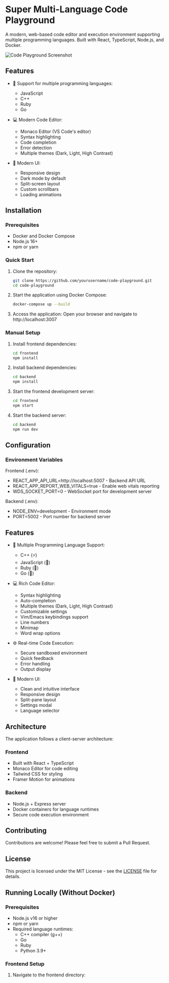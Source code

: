 # Super Multi-Language Code Playground

A modern, web-based code editor and execution environment supporting multiple programming languages. Built with React, TypeScript, Node.js, and Docker.

![Code Playground Screenshot](screenshot.png)

## Features

- 🌈 Support for multiple programming languages:
  - JavaScript
  - C++
  - Ruby
  - Go

- 💻 Modern Code Editor:
  - Monaco Editor (VS Code's editor)
  - Syntax highlighting
  - Code completion
  - Error detection
  - Multiple themes (Dark, Light, High Contrast)

- 🎨 Modern UI:
  - Responsive design
  - Dark mode by default
  - Split-screen layout
  - Custom scrollbars
  - Loading animations

## Installation

### Prerequisites
- Docker and Docker Compose
- Node.js 16+
- npm or yarn

### Quick Start

1. Clone the repository:
   ```bash
   git clone https://github.com/yourusername/code-playground.git
   cd code-playground
   ```

2. Start the application using Docker Compose:
   ```bash
   docker-compose up --build
   ```

3. Access the application:
   Open your browser and navigate to http://localhost:3007

### Manual Setup

1. Install frontend dependencies:
   ```bash
   cd frontend
   npm install
   ```

2. Install backend dependencies:
   ```bash
   cd backend
   npm install
   ```

3. Start the frontend development server:
   ```bash
   cd frontend
   npm start
   ```

4. Start the backend server:
   ```bash
   cd backend
   npm run dev
   ```

## Configuration

### Environment Variables

Frontend (.env):
- REACT_APP_API_URL=http://localhost:5007 - Backend API URL
- REACT_APP_REPORT_WEB_VITALS=true - Enable web vitals reporting
- WDS_SOCKET_PORT=0 - WebSocket port for development server

Backend (.env):
- NODE_ENV=development - Environment mode
- PORT=5002 - Port number for backend server


## Features

- 🌈 Multiple Programming Language Support:
  - C++ (⚡)
  - JavaScript (📜) 
  - Ruby (💎)
  - Go (🔵)

- 💻 Rich Code Editor:
  - Syntax highlighting
  - Auto-completion
  - Multiple themes (Dark, Light, High Contrast)
  - Customizable settings
  - Vim/Emacs keybindings support
  - Line numbers
  - Minimap
  - Word wrap options

- ⚙️ Real-time Code Execution:
  - Secure sandboxed environment
  - Quick feedback
  - Error handling
  - Output display

- 🎨 Modern UI:
  - Clean and intuitive interface
  - Responsive design
  - Split-pane layout
  - Settings modal
  - Language selector

## Architecture

The application follows a client-server architecture:

### Frontend
- Built with React + TypeScript
- Monaco Editor for code editing
- Tailwind CSS for styling
- Framer Motion for animations

### Backend
- Node.js + Express server
- Docker containers for language runtimes
- Secure code execution environment

## Contributing

Contributions are welcome! Please feel free to submit a Pull Request.

## License

This project is licensed under the MIT License - see the [LICENSE](LICENSE) file for details.

## Running Locally (Without Docker)

### Prerequisites
- Node.js v16 or higher
- npm or yarn
- Required language runtimes:
  - C++ compiler (g++)
  - Go
  - Ruby
  - Python 3.9+

### Frontend Setup
1. Navigate to the frontend directory:
